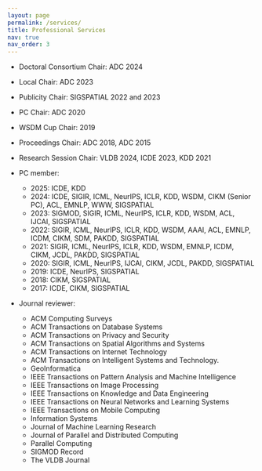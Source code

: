 ```yaml
---
layout: page
permalink: /services/
title: Professional Services
nav: true
nav_order: 3
---
```



* Doctoral Consortium Chair: ADC 2024
* Local Chair: ADC 2023
* Publicity Chair: SIGSPATIAL 2022 and 2023
* PC Chair: ADC 2020
* WSDM Cup Chair: 2019
* Proceedings Chair: ADC 2018, ADC 2015
* Research Session Chair: VLDB 2024, ICDE 2023, KDD 2021 

* PC member:
    * 2025: ICDE, KDD
    * 2024: ICDE, SIGIR, ICML, NeurIPS, ICLR, KDD, WSDM, CIKM (Senior PC), ACL, EMNLP, WWW, SIGSPATIAL
    * 2023: SIGMOD, SIGIR, ICML, NeurIPS, ICLR, KDD, WSDM, ACL, IJCAI, SIGSPATIAL
    * 2022: SIGIR, ICML, NeurIPS, ICLR, KDD, WSDM, AAAI, ACL, EMNLP, ICDM, CIKM, SDM, PAKDD, SIGSPATIAL
    * 2021: SIGIR, ICML, NeurIPS, ICLR, KDD, WSDM, EMNLP, ICDM, CIKM, JCDL, PAKDD, SIGSPATIAL
    * 2020: SIGIR, ICML, NeurIPS, IJCAI, CIKM, JCDL, PAKDD, SIGSPATIAL
    * 2019: ICDE, NeurIPS, SIGSPATIAL
    * 2018: CIKM, SIGSPATIAL
    * 2017: ICDE, CIKM, SIGSPATIAL

* Journal reviewer:
    * ACM Computing Surveys
    * ACM Transactions on Database Systems
    * ACM Transactions on Privacy and Security
    * ACM Transactions on Spatial Algorithms and Systems
    * ACM Transactions on Internet Technology
    * ACM Transactions on Intelligent Systems and Technology.
    * GeoInformatica
    * IEEE Transactions on Pattern Analysis and Machine Intelligence
    * IEEE Transactions on Image Processing
    * IEEE Transactions on Knowledge and Data Engineering
    * IEEE Transactions on Neural Networks and Learning Systems
    * IEEE Transactions on Mobile Computing
    * Information Systems
    * Journal of Machine Learning Research
    * Journal of Parallel and Distributed Computing
    * Parallel Computing
    * SIGMOD Record
    * The VLDB Journal